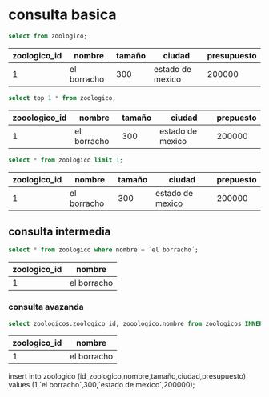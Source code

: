 # consulta basica

````sql
select from zoologico;
````

|zoologico_id | nombre | tamaño | ciudad | presupuesto |
|-------------|--------|--------|--------|-------------|
| 1           | el borracho | 300  | estado de mexico | 200000| 


````sql
select top 1 * from zoologico;
````

|zooologico_id | nombre | tamaño | ciudad | prepuesto |
|--------------|--------|--------|--------|-----------|
| 1            | el borracho | 300 | estado de mexico | 200000| 

````sql 
select * from zoologico limit 1;
````

|zoologico_id | nombre | tamaño | ciudad | prepuesto| 
|-------------|--------|--------|--------|----------|
|      1   | el borracho | 300 | estado de mexico | 200000|

## consulta intermedia 

````sql
select * from zoologico where nombre = ´el borracho´;
````

|zoologico_id | nombre | 
|-------------|--------|
| 1   | el borracho    |


### consulta avazanda 

````sql
select zoologicos.zoologico_id, zooologico.nombre from zoologicos INNER JOIN zoologico on zoologicos.zoologico_id = nombre.nombre_id;
````

|zoologico_id| nombre |
|------------|--------|
| 1          | el borracho|

insert into zoologico (id_zoologico,nombre,tamaño,ciudad,presupuesto) values (1,´el borracho´,300,´estado de mexico´,200000);
